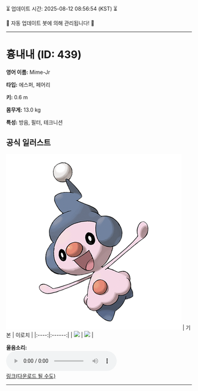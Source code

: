 
⏳ 업데이트 시간: 2025-08-12 08:56:54 (KST) ⏳

🤖 자동 업데이트 봇에 의해 관리됩니다! 🤖

---

# 흉내내 (ID: 439)
**영어 이름:** Mime-Jr

**타입:** 에스퍼, 페어리

**키:** 0.6 m

**몸무게:** 13.0 kg

**특성:** 방음, 필터, 테크니션

## 공식 일러스트
![](https://raw.githubusercontent.com/PokeAPI/sprites/master/sprites/pokemon/other/official-artwork/439.png)
| 기본 | 이로치 |
|:----:|:------:|
| <img src="https://raw.githubusercontent.com/PokeAPI/sprites/master/sprites/pokemon/439.png" width="200"> | <img src="https://raw.githubusercontent.com/PokeAPI/sprites/master/sprites/pokemon/shiny/439.png" width="200"> |

**울음소리:**<br><audio controls src="https://raw.githubusercontent.com/PokeAPI/cries/main/cries/pokemon/latest/439.ogg"></audio><br> [링크(다운로드 될 수도)](https://raw.githubusercontent.com/PokeAPI/cries/main/cries/pokemon/latest/439.ogg)


---
